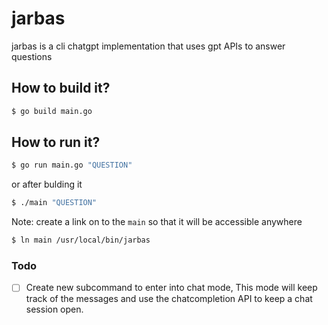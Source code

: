 # jarbas
jarbas is a cli chatgpt implementation that uses gpt APIs to answer questions

## How to build it?

```bash
$ go build main.go
```

## How to run it?

```bash
$ go run main.go "QUESTION"
```
or after bulding it
```bash
$ ./main "QUESTION"
```

Note: create a link on to the `main` so that it will be accessible anywhere
```bash
$ ln main /usr/local/bin/jarbas
```

### Todo
- [ ] Create new subcommand to enter into chat mode, This mode will keep track of the messages and use the chatcompletion API to keep a chat session open. 
